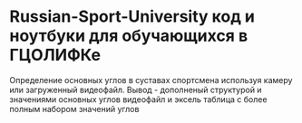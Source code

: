 # Russian-Sport-University код и ноутбуки для обучающихся в ГЦОЛИФКе

Определение основных углов в суставах спортсмена используя камеру или загруженный видеофайл. Вывод - дополненый структурой и значениями основных углов видеофайл и эксель таблица с более полным набором значений углов
